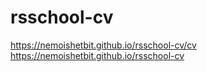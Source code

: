 # rsschool-cv

https://nemoishetbit.github.io/rsschool-cv/cv
https://nemoishetbit.github.io/rsschool-cv

